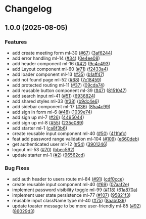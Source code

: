 # Changelog

## 1.0.0 (2025-08-05)


### Features

* add create meeting form ml-30 ([#67](https://github.com/BinaryStudioAcademy/bsa-2025-meetlytic/issues/67)) ([3af6244](https://github.com/BinaryStudioAcademy/bsa-2025-meetlytic/commit/3af624427dcbc9e8e5ab50bec4d6e08997037a76))
* add error handling ml-14 ([#34](https://github.com/BinaryStudioAcademy/bsa-2025-meetlytic/issues/34)) ([0e4ee08](https://github.com/BinaryStudioAcademy/bsa-2025-meetlytic/commit/0e4ee083a850a7ca05fd2cbb7a612be388314f54))
* add header component ml-16 ([#42](https://github.com/BinaryStudioAcademy/bsa-2025-meetlytic/issues/42)) ([9c4c493](https://github.com/BinaryStudioAcademy/bsa-2025-meetlytic/commit/9c4c4932913bf29ea1a7620adf5deb955928d341))
* add Layout component ml-60 ([#71](https://github.com/BinaryStudioAcademy/bsa-2025-meetlytic/issues/71)) ([f2433a4](https://github.com/BinaryStudioAcademy/bsa-2025-meetlytic/commit/f2433a4bb0ba14e2258ab24929fe43334023d64b))
* add loader component ml-13 ([#35](https://github.com/BinaryStudioAcademy/bsa-2025-meetlytic/issues/35)) ([b1aff47](https://github.com/BinaryStudioAcademy/bsa-2025-meetlytic/commit/b1aff47f6538b296443d3c53d6ad0bd1a1d16aa5))
* add not found page ml-52 ([#68](https://github.com/BinaryStudioAcademy/bsa-2025-meetlytic/issues/68)) ([7c18459](https://github.com/BinaryStudioAcademy/bsa-2025-meetlytic/commit/7c18459b2bac3aaf6e13a52f58b48ec98e04102e))
* add protected routing ml-11 ([#37](https://github.com/BinaryStudioAcademy/bsa-2025-meetlytic/issues/37)) ([09cda74](https://github.com/BinaryStudioAcademy/bsa-2025-meetlytic/commit/09cda747774870148048435b562cc19f3b4735b5))
* add reusable button component ml-39 ([#47](https://github.com/BinaryStudioAcademy/bsa-2025-meetlytic/issues/47)) ([8151047](https://github.com/BinaryStudioAcademy/bsa-2025-meetlytic/commit/81510472bec4c014a908cacfb1df60cd3a719b98))
* add search input ml-41 ([#51](https://github.com/BinaryStudioAcademy/bsa-2025-meetlytic/issues/51)) ([6936824](https://github.com/BinaryStudioAcademy/bsa-2025-meetlytic/commit/6936824761bfd29e484a4549d959aa47cf8d9014))
* add shared styles ml-33 ([#38](https://github.com/BinaryStudioAcademy/bsa-2025-meetlytic/issues/38)) ([b9dc4e6](https://github.com/BinaryStudioAcademy/bsa-2025-meetlytic/commit/b9dc4e6a88e30f289c2fcec3379fb86dbe398504))
* add sidebar component ml-17 ([#36](https://github.com/BinaryStudioAcademy/bsa-2025-meetlytic/issues/36)) ([85a4c99](https://github.com/BinaryStudioAcademy/bsa-2025-meetlytic/commit/85a4c99922ac61b47ae19b2b841d1a7d173705c6))
* add sign in form ml-6 ([#48](https://github.com/BinaryStudioAcademy/bsa-2025-meetlytic/issues/48)) ([1039e74](https://github.com/BinaryStudioAcademy/bsa-2025-meetlytic/commit/1039e74959c26bfd1b5acc4cebd57a313ef4b6ac))
* add sign up ml-7 ([#26](https://github.com/BinaryStudioAcademy/bsa-2025-meetlytic/issues/26)) ([4495044](https://github.com/BinaryStudioAcademy/bsa-2025-meetlytic/commit/4495044f5fe25ab20fa489a96331c46cdf7c912e))
* add sign up ml-8 ([#55](https://github.com/BinaryStudioAcademy/bsa-2025-meetlytic/issues/55)) ([235e089](https://github.com/BinaryStudioAcademy/bsa-2025-meetlytic/commit/235e0895c62166ece4822d38930b781c84105a84))
* add starter ml-1 ([ca8f3b6](https://github.com/BinaryStudioAcademy/bsa-2025-meetlytic/commit/ca8f3b6b4ce4fd2801d41380353e3aa0f1cf7552))
* create reusable input component ml-40 ([#50](https://github.com/BinaryStudioAcademy/bsa-2025-meetlytic/issues/50)) ([411fafc](https://github.com/BinaryStudioAcademy/bsa-2025-meetlytic/commit/411fafc2f8c3456c353763c20a77737f89d03a86))
* feat add password range validation ml-104 ([#109](https://github.com/BinaryStudioAcademy/bsa-2025-meetlytic/issues/109)) ([e660deb](https://github.com/BinaryStudioAcademy/bsa-2025-meetlytic/commit/e660debd35a7e6eacd87a7571c4dece7624c34a2))
* get authenticated user ml-12 ([#54](https://github.com/BinaryStudioAcademy/bsa-2025-meetlytic/issues/54)) ([3901246](https://github.com/BinaryStudioAcademy/bsa-2025-meetlytic/commit/3901246557cfc14009f6aef33a6e8008c2850e90))
* logout ml-53 ([#70](https://github.com/BinaryStudioAcademy/bsa-2025-meetlytic/issues/70)) ([bbec592](https://github.com/BinaryStudioAcademy/bsa-2025-meetlytic/commit/bbec592c8cc7419103bb6fc0cbb8e732693b374d))
* update starter ml-1 ([#2](https://github.com/BinaryStudioAcademy/bsa-2025-meetlytic/issues/2)) ([96562cd](https://github.com/BinaryStudioAcademy/bsa-2025-meetlytic/commit/96562cd5d9b27b2d86f6e7b5f4d4bfe82b2f1d5c))


### Bug Fixes

* add auth header to users route ml-84 ([#91](https://github.com/BinaryStudioAcademy/bsa-2025-meetlytic/issues/91)) ([cdf0cce](https://github.com/BinaryStudioAcademy/bsa-2025-meetlytic/commit/cdf0cceb3766090d21569e8efb709929e057cb35))
* create reusable input component ml-40 ([#69](https://github.com/BinaryStudioAcademy/bsa-2025-meetlytic/issues/69)) ([07aaf2e](https://github.com/BinaryStudioAcademy/bsa-2025-meetlytic/commit/07aaf2e45d35b897fec0067b37c587c0209dec57))
* implement password visibility toggle ml-99 ([#118](https://github.com/BinaryStudioAcademy/bsa-2025-meetlytic/issues/118)) ([61a870a](https://github.com/BinaryStudioAcademy/bsa-2025-meetlytic/commit/61a870a3d4c5e3ece8ae2841e27a89059b40e623))
* implement user state persistence ml-77 ([#107](https://github.com/BinaryStudioAcademy/bsa-2025-meetlytic/issues/107)) ([95821f3](https://github.com/BinaryStudioAcademy/bsa-2025-meetlytic/commit/95821f3ad3494a438721e50c6b809ba032b20d8e))
* reusable input className type ml-40 ([#75](https://github.com/BinaryStudioAcademy/bsa-2025-meetlytic/issues/75)) ([8aab039](https://github.com/BinaryStudioAcademy/bsa-2025-meetlytic/commit/8aab03970be4d01e6b1707e4bade804d99077f23))
* update toaster message to be more user-friendly ml-85 ([#92](https://github.com/BinaryStudioAcademy/bsa-2025-meetlytic/issues/92)) ([86029d3](https://github.com/BinaryStudioAcademy/bsa-2025-meetlytic/commit/86029d37f6f2565f4e933f7318ccd88f872cfe32))
